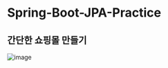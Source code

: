 # Spring-Boot-JPA-Practice
## 간단한 쇼핑몰 만들기

![image](https://github.com/JieunYume/Spring-Boot-JPA-Practice/assets/89847820/a1ef2ffa-e9eb-45d7-a51d-32878de5604a)

